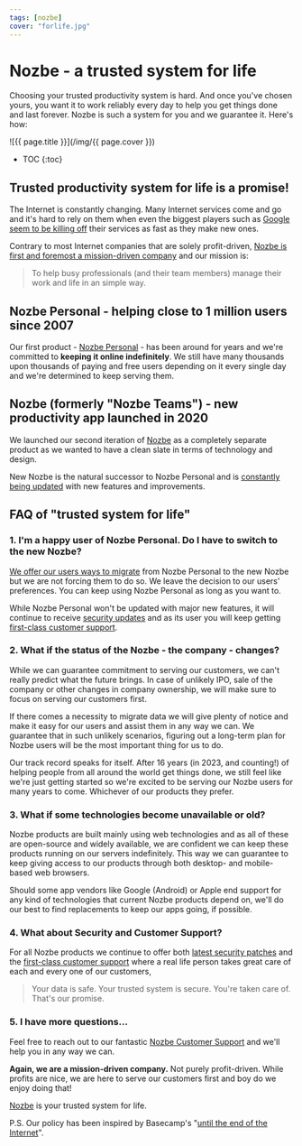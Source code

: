 ```yaml
---
tags: [nozbe]
cover: "forlife.jpg"
---
```


# Nozbe - a trusted system for life

Choosing your trusted productivity system is hard. And once you've chosen yours, you want it to work reliably every day to help you get things done and last forever. Nozbe is such a system for you and we guarantee it. Here's how:

<!--More-->

![{{ page.title }}](/img/{{ page.cover }})

* TOC
{:toc}

## Trusted productivity system for life is a promise!

The Internet is constantly changing. Many Internet services come and go and it's hard to rely on them when even the biggest players such as [Google seem to be killing off](https://killedbygoogle.com) their services as fast as they make new ones.

Contrary to most Internet companies that are solely profit-driven, [Nozbe is first and foremost a mission-driven company](/nozbe-why/) and our mission is:

> To help busy professionals (and their team members) manage their work and life in an simple way.

## Nozbe Personal - helping close to 1 million users since 2007

Our first product - [Nozbe Personal][np] - has been around for years and we're committed to **keeping it online indefinitely**. We still have many thousands upon thousands of paying and free users depending on it every single day and we're determined to keep serving them.

## Nozbe (formerly "Nozbe Teams") - new productivity app launched in 2020

We launched our second iteration of [Nozbe][n] as a completely separate product as we wanted to have a clean slate in terms of technology and design.

New Nozbe is the natural successor to Nozbe Personal and is [constantly being updated](https://nozbe.help/general/release-notes/) with new features and improvements.

## FAQ of "trusted system for life"

### 1. I'm a happy user of Nozbe Personal. Do I have to switch to the new Nozbe?

[We offer our users ways to migrate][nm] from Nozbe Personal to the new Nozbe but we are not forcing them to do so. We leave the decision to our users' preferences. You can keep using Nozbe Personal as long as you want to.

While Nozbe Personal won't be updated with major new features, it will continue to receive [security updates](https://help.nozbe.com/gtd/security/) and as its user you will keep getting [first-class customer support](https://help.nozbe.com).


### 2. What if the status of the Nozbe - the company - changes?

While we can guarantee commitment to serving our customers, we can't really predict what the future brings. In case of unlikely IPO, sale of the company or other changes in company ownership, we will make sure to focus on serving our customers first.

If there comes a necessity to migrate data we will give plenty of notice and make it easy for our users and assist them in any way we can. We guarantee that in such unlikely scenarios, figuring out a long-term plan for Nozbe users will be the most important thing for us to do.

Our track record speaks for itself. After 16 years (in 2023, and counting!) of helping people from all around the world get things done, we still feel like we're just getting started so we're excited to be serving our Nozbe users for many years to come. Whichever of our products they prefer.

### 3. What if some technologies become unavailable or old?

Nozbe products are built mainly using web technologies and as all of these are open-source and widely available, we are confident we can keep these products running on our servers indefinitely. This way we can guarantee to keep giving access to our products through both desktop- and mobile-based web browsers.

Should some app vendors like Google (Android) or Apple end support for any kind of technologies that current Nozbe products depend on, we'll do our best to find replacements to keep our apps going, if possible.

### 4. What about Security and Customer Support?

For all Nozbe products we continue to offer both [latest security patches][nss] and the [first-class customer support][ns] where a real life person takes great care of each and every one of our customers,

> Your data is safe. Your trusted system is secure. You're taken care of. That's our promise.

### 5. I have more questions…

Feel free to reach out to our fantastic [Nozbe Customer Support][ns] and we'll help you in any way we can.

**Again, we are a mission-driven company.** Not purely profit-driven. While profits are nice, we are here to serve our customers first and boy do we enjoy doing that!

[Nozbe][n] is your trusted system for life.

P.S. Our policy has been inspired by Basecamp's "[until the end of the Internet][b]".

[nm]: https://nozbe.com/migrator?c=michaelteam
[b]: https://basecamp.com/about/policies/until-the-end-of-the-internet
[ns]: https://nozbe.com/contact?c=michaelteam
[nss]: https://nozbe.help/general/security/?c=michaelteam
[n]: https://michael.gratis/nozbe
[np]: https://michael.gratis/nozbepersonal